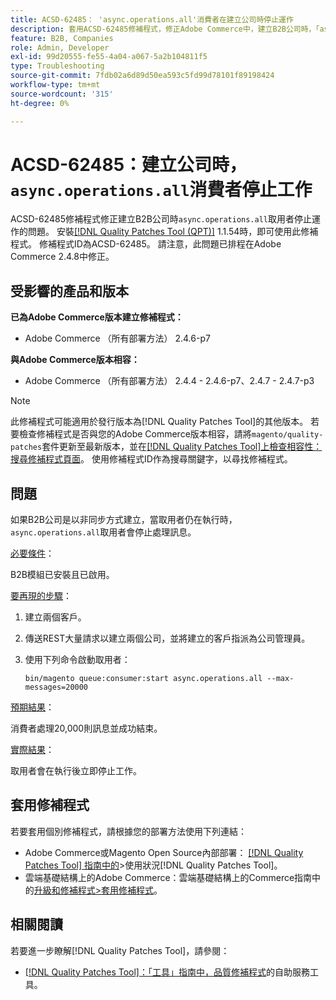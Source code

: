 ```yaml
---
title: ACSD-62485： 'async.operations.all'消費者在建立公司時停止運作
description: 套用ACSD-62485修補程式，修正Adobe Commerce中，建立B2B公司時，「async.operations.all」取用者停止運作的問題。
feature: B2B, Companies
role: Admin, Developer
exl-id: 99d20555-fe55-4a04-a067-5a2b104811f5
type: Troubleshooting
source-git-commit: 7fdb02a6d89d50ea593c5fd99d78101f89198424
workflow-type: tm+mt
source-wordcount: '315'
ht-degree: 0%

---
```


# ACSD-62485：建立公司時，`async.operations.all`消費者停止工作

ACSD-62485修補程式修正建立B2B公司時`async.operations.all`取用者停止運作的問題。 安裝[[!DNL Quality Patches Tool (QPT)]](/help/tools/quality-patches-tool/quality-patches-tool-to-self-serve-quality-patches.md) 1.1.54時，即可使用此修補程式。 修補程式ID為ACSD-62485。 請注意，此問題已排程在Adobe Commerce 2.4.8中修正。

## 受影響的產品和版本

**已為Adobe Commerce版本建立修補程式：**

* Adobe Commerce （所有部署方法） 2.4.6-p7

**與Adobe Commerce版本相容：**

* Adobe Commerce （所有部署方法） 2.4.4 - 2.4.6-p7、2.4.7 - 2.4.7-p3

>[!NOTE]
>
>此修補程式可能適用於發行版本為[!DNL Quality Patches Tool]的其他版本。 若要檢查修補程式是否與您的Adobe Commerce版本相容，請將`magento/quality-patches`套件更新至最新版本，並在[[!DNL Quality Patches Tool]上檢查相容性：搜尋修補程式頁面](https://experienceleague.adobe.com/tools/commerce-quality-patches/index.html?lang=zh-Hant)。 使用修補程式ID作為搜尋關鍵字，以尋找修補程式。

## 問題

如果B2B公司是以非同步方式建立，當取用者仍在執行時，`async.operations.all`取用者會停止處理訊息。

<u>必要條件</u>：

B2B模組已安裝且已啟用。

<u>要再現的步驟</u>：

1. 建立兩個客戶。
1. 傳送REST大量請求以建立兩個公司，並將建立的客戶指派為公司管理員。
1. 使用下列命令啟動取用者：

   ``` bin/magento queue:consumer:start async.operations.all --max-messages=20000 ```

<u>預期結果</u>：

消費者處理20,000則訊息並成功結束。

<u>實際結果</u>：

取用者會在執行後立即停止工作。

## 套用修補程式

若要套用個別修補程式，請根據您的部署方法使用下列連結：

* Adobe Commerce或Magento Open Source內部部署： [[!DNL Quality Patches Tool] 指南中的](/help/tools/quality-patches-tool/usage.md)>使用狀況[!DNL Quality Patches Tool]。
* 雲端基礎結構上的Adobe Commerce：雲端基礎結構上的Commerce指南中的[升級和修補程式>套用修補程式](https://experienceleague.adobe.com/docs/commerce-cloud-service/user-guide/develop/upgrade/apply-patches.html?lang=zh-Hant)。

## 相關閱讀

若要進一步瞭解[!DNL Quality Patches Tool]，請參閱：

* [[!DNL Quality Patches Tool]：「工具」指南中，品質修補程式](/help/tools/quality-patches-tool/quality-patches-tool-to-self-serve-quality-patches.md)的自助服務工具。
